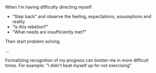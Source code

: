 When I'm having difficulty directing myself

- "Step back" and observe the feeling, expectations, assumptions and reality
- "Is this rebelion?"
- "What needs are insufficiently met?"

Then start problem solving

...

Formalizing recognition of my progress can bolster me in more difficult times.
  For example: "I didn't beat myself up for not exercising"
